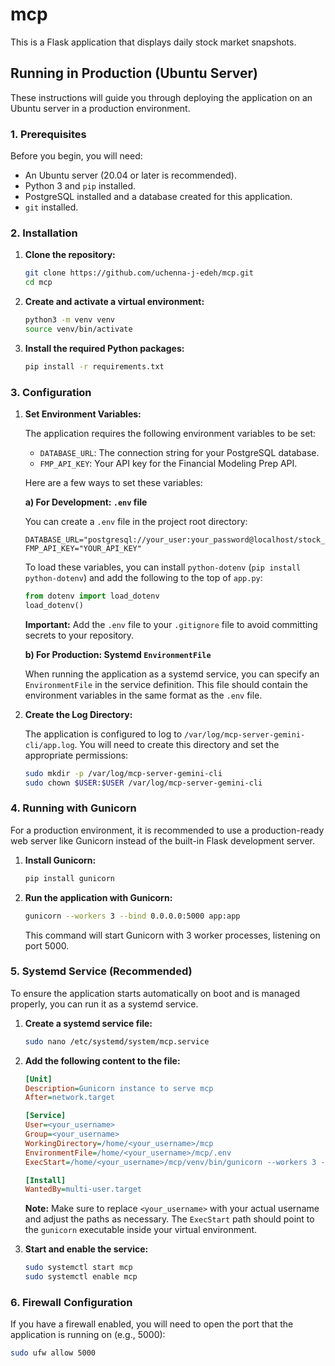 # mcp

This is a Flask application that displays daily stock market snapshots.

## Running in Production (Ubuntu Server)

These instructions will guide you through deploying the application on an Ubuntu server in a production environment.

### 1. Prerequisites

Before you begin, you will need:

*   An Ubuntu server (20.04 or later is recommended).
*   Python 3 and `pip` installed.
*   PostgreSQL installed and a database created for this application.
*   `git` installed.

### 2. Installation

1.  **Clone the repository:**

    ```bash
    git clone https://github.com/uchenna-j-edeh/mcp.git
    cd mcp
    ```

2.  **Create and activate a virtual environment:**

    ```bash
    python3 -m venv venv
    source venv/bin/activate
    ```

3.  **Install the required Python packages:**

    ```bash
    pip install -r requirements.txt
    ```

### 3. Configuration

1.  **Set Environment Variables:**

    The application requires the following environment variables to be set:

    *   `DATABASE_URL`: The connection string for your PostgreSQL database.
    *   `FMP_API_KEY`: Your API key for the Financial Modeling Prep API.

    Here are a few ways to set these variables:

    **a) For Development: `.env` file**

    You can create a `.env` file in the project root directory:

    ```
    DATABASE_URL="postgresql://your_user:your_password@localhost/stock_app_db"
    FMP_API_KEY="YOUR_API_KEY"
    ```

    To load these variables, you can install `python-dotenv` (`pip install python-dotenv`) and add the following to the top of `app.py`:

    ```python
    from dotenv import load_dotenv
    load_dotenv()
    ```

    **Important:** Add the `.env` file to your `.gitignore` file to avoid committing secrets to your repository.

    **b) For Production: Systemd `EnvironmentFile`**

    When running the application as a systemd service, you can specify an `EnvironmentFile` in the service definition. This file should contain the environment variables in the same format as the `.env` file.

2.  **Create the Log Directory:**

    The application is configured to log to `/var/log/mcp-server-gemini-cli/app.log`. You will need to create this directory and set the appropriate permissions:

    ```bash
    sudo mkdir -p /var/log/mcp-server-gemini-cli
    sudo chown $USER:$USER /var/log/mcp-server-gemini-cli
    ```

### 4. Running with Gunicorn

For a production environment, it is recommended to use a production-ready web server like Gunicorn instead of the built-in Flask development server.

1.  **Install Gunicorn:**

    ```bash
    pip install gunicorn
    ```

2.  **Run the application with Gunicorn:**

    ```bash
    gunicorn --workers 3 --bind 0.0.0.0:5000 app:app
    ```

    This command will start Gunicorn with 3 worker processes, listening on port 5000.

### 5. Systemd Service (Recommended)

To ensure the application starts automatically on boot and is managed properly, you can run it as a systemd service.

1.  **Create a systemd service file:**

    ```bash
    sudo nano /etc/systemd/system/mcp.service
    ```

2.  **Add the following content to the file:**

    ```ini
    [Unit]
    Description=Gunicorn instance to serve mcp
    After=network.target

    [Service]
    User=<your_username>
    Group=<your_username>
    WorkingDirectory=/home/<your_username>/mcp
    EnvironmentFile=/home/<your_username>/mcp/.env
    ExecStart=/home/<your_username>/mcp/venv/bin/gunicorn --workers 3 --bind unix:mcp.sock -m 007 app:app

    [Install]
    WantedBy=multi-user.target
    ```

    **Note:** Make sure to replace `<your_username>` with your actual username and adjust the paths as necessary. The `ExecStart` path should point to the `gunicorn` executable inside your virtual environment.

3.  **Start and enable the service:**

    ```bash
    sudo systemctl start mcp
    sudo systemctl enable mcp
    ```

### 6. Firewall Configuration

If you have a firewall enabled, you will need to open the port that the application is running on (e.g., 5000):

```bash
sudo ufw allow 5000
```
